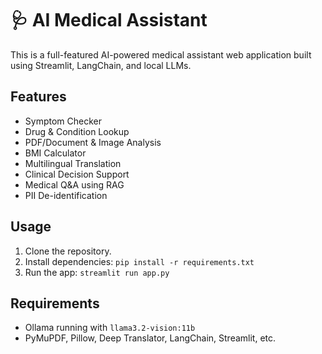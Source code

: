 # 🩺 AI Medical Assistant

This is a full-featured AI-powered medical assistant web application built using Streamlit, LangChain, and local LLMs.

## Features
- Symptom Checker
- Drug & Condition Lookup
- PDF/Document & Image Analysis
- BMI Calculator
- Multilingual Translation
- Clinical Decision Support
- Medical Q&A using RAG
- PII De-identification

## Usage
1. Clone the repository.
2. Install dependencies: `pip install -r requirements.txt`
3. Run the app: `streamlit run app.py`

## Requirements
- Ollama running with `llama3.2-vision:11b`
- PyMuPDF, Pillow, Deep Translator, LangChain, Streamlit, etc.